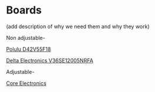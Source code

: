 # Boards

(add description of why we need them and why they work)

Non adjustable-

[Polulu D42V55F18](https://www.pololu.com/product/5578)

[Delta Electronics V36SE12005NRFA](https://www.mouser.com/ProductDetail/Delta-Electronics/V36SE12005NRFA?qs=sGAEpiMZZMsc0tfZmXiUnQ%252BwKZhbvwnuOeKk3OAcehuIStk1xIzkow%3D%3D)

Adjustable-

[Core Electronics](https://core-electronics.com.au/dc-dc-adjustable-step-down-module-5a-75w.html)